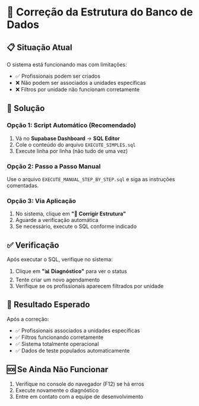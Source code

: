 # 🔧 Correção da Estrutura do Banco de Dados

## 📋 Situação Atual
O sistema está funcionando mas com limitações:
- ✅ Profissionais podem ser criados
- ❌ Não podem ser associados a unidades específicas
- ❌ Filtros por unidade não funcionam corretamente

## 🚀 Solução

### Opção 1: Script Automático (Recomendado)
1. Vá no **Supabase Dashboard** → **SQL Editor**
2. Cole o conteúdo do arquivo `EXECUTE_SIMPLES.sql`
3. Execute linha por linha (não tudo de uma vez)

### Opção 2: Passo a Passo Manual
Use o arquivo `EXECUTE_MANUAL_STEP_BY_STEP.sql` e siga as instruções comentadas.

### Opção 3: Via Aplicação
1. No sistema, clique em **"🔧 Corrigir Estrutura"**
2. Aguarde a verificação automática
3. Se necessário, execute o SQL conforme indicado

## ✅ Verificação

Após executar o SQL, verifique no sistema:
1. Clique em **"📊 Diagnóstico"** para ver o status
2. Tente criar um novo agendamento
3. Verifique se os profissionais aparecem filtrados por unidade

## 🎯 Resultado Esperado

Após a correção:
- ✅ Profissionais associados a unidades específicas
- ✅ Filtros funcionando corretamente
- ✅ Sistema totalmente operacional
- ✅ Dados de teste populados automaticamente

## 🆘 Se Ainda Não Funcionar

1. Verifique no console do navegador (F12) se há erros
2. Execute novamente o diagnóstico
3. Entre em contato com a equipe de desenvolvimento
